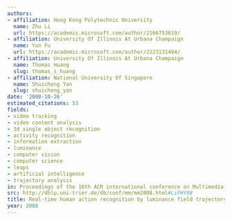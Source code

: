 ```yaml
---
authors:
- affiliation: Hong Kong Polytechnic University
  name: Zhu Li
  url: https://academic.microsoft.com/author/2166753619/
- affiliation: University Of Illinois At Urbana Champaign
  name: Yun Fu
  url: https://academic.microsoft.com/author/2123131494/
- affiliation: University Of Illinois At Urbana Champaign
  name: Thomas Huang
  slug: thomas_s_huang
- affiliation: National University Of Singapore
  name: Shuicheng Yan
  slug: shuicheng_yan
date: '2008-10-26'
estimated_citations: 53
fields:
- video tracking
- video content analysis
- 3d single object recognition
- activity recognition
- information extraction
- luminance
- computer vision
- computer science
- leaps
- artificial intelligence
- trajectory analysis
in: Proceedings of the 16th ACM international conference on Multimedia
src: http://dblp.uni-trier.de/db/conf/mm/mm2008.html#LiFHY08
title: Real-time human action recognition by luminance field trajectory analysis
year: 2008
---
```

